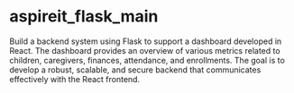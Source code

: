# aspireit_flask_main
Build a backend system using Flask to support a dashboard developed in React. The dashboard provides an overview of various metrics related to children, caregivers, finances, attendance, and enrollments. The goal is to develop a robust, scalable, and secure backend that communicates effectively with the React frontend. 
